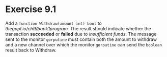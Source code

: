 # Exercise 9.1

Add a `function Withdraw(amount int) bool` to _thegopl.io/ch9/bank1program_. The result should indicate whether the transaction **succeeded** or **failed** due to _insufficient funds_. The message sent to the monitor `gorputine` must contain both the amount to withdraw and a new channel over which the monitor `goroutine` can send the `boolean` result back to Withdraw.
